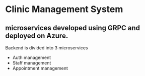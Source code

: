# Clinic Management System
## microservices developed using GRPC and deployed on Azure.
Backend is divided into 3 microservices
- Auth management
- Staff management
- Appointment management





